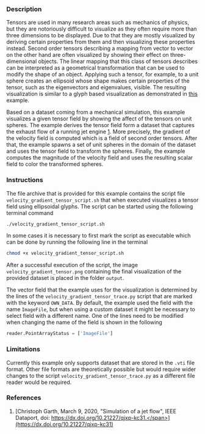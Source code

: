 ### Description ###
Tensors are used in many research areas such as mechanics of physics, but they are notoriously difficult to visualize as they often require more than three dimensions to be displayed.
Due to that they are mostly visualized by deriving certain properties from them and then visualizing these properties instead.
Second order tensors describing a mapping from vector to vector on the other hand are often visualized by showing their effect on three-dimensional objects.
The linear mapping that this class of tensors describes can be interpreted as a geometrical transformation that can be used to modify the shape of an object.
Applying such a tensor, for example, to a unit sphere creates an ellipsoid whose shape makes certain properties of the tensor, such as the eigenvectors and eigenvalues, visible.
The resulting visualization is similar to a glyph based visualization as demonstrated in <a href="/visualization?name=Vector Glyphs of Fluid Flow">this</a> example.

Based on a dataset coming from a mechanical simulation, this example visualizes a given tensor field by showing the affect of the tensors on unit spheres.
The example derives the tensor field form a dataset that captures the exhaust flow of a running jet engine [1](#reference_dataset).
More precisely, the gradient of the velocity field is computed which is a field of second order tensors.
After that, the example spawns a set of unit spheres in the domain of the dataset and uses the tensor field to transform the spheres.
Finally, the example computes the magnitude of the velocity field and uses the resulting scalar field to color the transformed spheres.

### Instructions ###
The file archive that is provided for this example contains the script file `velocity_gradient_tensor_script.sh` that when executed visualizes a tensor field using ellipsoidal glyphs.
The script can be started using the following terminal command
```bash
./velocity_gradient_tensor_script.sh
```
In some cases it is necessary to first mark the script as executable which can be done by running the following line in the terminal
```bash
chmod +x velocity_gradient_tensor_script.sh
```
After a successful execution of the script, the image `velocity_gradient_tensor.png` containing the final visualization of the provided dataset is placed in the folder `output`. 

The vector field that the example uses for the visualization is determined by the lines of the `velocity_gradient_tensor_trace.py` script that are marked with the keyword `OWN_DATA`.
By default, the example used the field with the name `ImageFile`, but when using a custom dataset it might be necessary to select field with a different name.
One of the lines need to be modified when changing the name of the field is shown in the following
```python
reader.PointArrayStatus = ['ImageFile']
```

### Limitations ###
Currently this example only supports dataset that are stored in the `.vti` file format.
Other file formats are theoretically possible but would require wider changes to the script `velocity_gradient_tensor_trace.py` as a different file reader would be required.

### References ###
1. [<span id="reference_dataset">Christoph Garth, March 9, 2020, "Simulation of a jet flow", IEEE Dataport, doi: https://dx.doi.org/10.21227/qjxp-kc31.</span>](https://dx.doi.org/10.21227/qjxp-kc31)